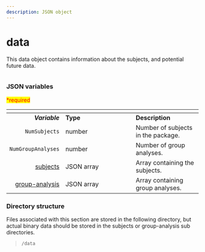 ```yaml
---
description: JSON object
---
```


# data

This data object contains information about the subjects, and potential future data.

<figure><img src="https://mermaid.ink/img/pako:eNqVlF1vmzAUhv9K5CoSkSAiEU2JK_Wqu5mmTVrvJm48fEi8Akb-0MKi_PfZBjuB9qLlAr8HP-_x8bHMGZWcAsLoIEh3XHz7WbQL8wjOVZI8daR8JQeIxnH1eJ2Nvr78-O7UyoCUKBLZ1y1iE7AOataCjIKaEXDqQLAGWiWjGz2jbGrKSuXWSKxivCWiXw2U-5o8Sf37D5QmkRc-yzh_EFx3pCV1L5mMXJT40KPeatMpTZkpfRzfIRogUguDePEOQ4U-yMi9w-yQ0C5h9mtXcMPb6VDrvMrlcrAka3tIgjSyYrU9Jys99Ba1fbCgnJzVcnnTeItdwwG-xgv3YeV94VBdHWMweHw0c_iNWIPXg8FHE0PYguprWITyLVPju6qqYtMtwV8hoUQeiRCkx9upabLKZ4yzLnzGOmnFR4wzezjRj3ivvQk03KdpPPD4LsuyUSd_GVVHnHUnFKMGREMYNVf_bPMUSB2hgQJhIylURNeqQEV7MajuTHb4QpniAuGK1BJiRLTiL31bIqyEBg89M2L-JE2gzHX7xfkkRviMTginMeoR3qa79S7PHvJdvnnY5vssv8Ton3Ok6_3w5Pf7zWa3zfPLf15Zkqw?type=png" alt=""><figcaption></figcaption></figure>

### JSON variables

<mark style="color:red;">\*required</mark>

<table data-header-hidden><thead><tr><th align="right"></th><th width="168.33333333333331"></th><th></th></tr></thead><tbody><tr><td align="right"><em><strong>Variable</strong></em></td><td><strong>Type</strong></td><td><strong>Description</strong></td></tr><tr><td align="right"><code>NumSubjects</code></td><td>number</td><td>Number of subjects in the package.</td></tr><tr><td align="right"><code>NumGroupAnalyses</code></td><td>number</td><td>Number of group analyses.</td></tr><tr><td align="right"><a href="subjects/">subjects</a></td><td>JSON array</td><td>Array containing the subjects.</td></tr><tr><td align="right"><a href="group-analysis.md">group-analysis</a></td><td>JSON array</td><td>Array containing group analyses.</td></tr></tbody></table>

### Directory structure

Files associated with this section are stored in the following directory, but actual binary data should be stored in the subjects or group-analysis sub directories.

> `/data`
